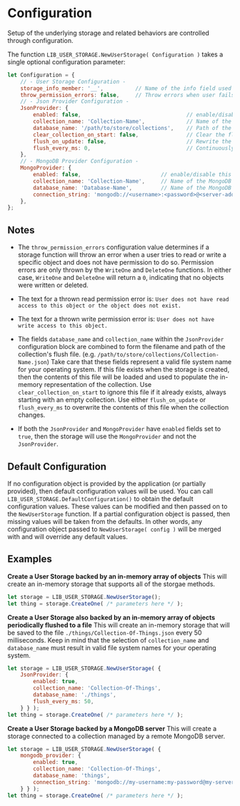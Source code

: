 
# Configuration

Setup of the underlying storage and related behaviors are controlled through configuration.

The function `LIB_USER_STORAGE.NewUserStorage( Configuration )` takes a single optional configuration parameter:
```javascript
let Configuration = {
	// - User Storage Configuration -
	storage_info_member: '__',			// Name of the info field used in objects (e.g. thing.__.id = '...').
	throw_permission_errors: false,		// Throw errors when user fails to have read or write access to an object.
	// - Json Provider Configuration -
	JsonProvider: {
		enabled: false,									// enable/disable this storage provider.
		collection_name: 'Collection-Name',				// Name of the collection. Also, name of the flush file.
		database_name: '/path/to/store/collections',	// Path of the flush file.
		clear_collection_on_start: false,				// Clear the flush file on startup.
		flush_on_update: false,							// Rewrite the flush file after each change (create, update, delete).
		flush_every_ms: 0,								// Continuously rewrite the flush file every 'X' milliseconds.
	},
	// - MongoDB Provider Configuration -
	MongoProvider: {
		enabled: false,							// enable/disable this storage provider.
		collection_name: 'Collection-Name',		// Name of the MongoDB collection.
		database_name: 'Database-Name',			// Name of the MongoDB database.
		connection_string: 'mongodb://<username>:<password>@<server-address',	// Connection string to the MongoDB server.
	},
};
```


## Notes

- The `throw_permission_errors` configuration value determines if a storage function will throw an error
when a user tries to read or write a specific object and does not have permission to do so.
Permission errors are only thrown by the `WriteOne` and `DeleteOne` functions.
In either case, `WriteOne` and `DeleteOne` will return a `0`, indicating that no objects were written or deleted.

- The text for a thrown read permission error is: `User does not have read access to this object or the object does not exist.`

- The text for a thrown write permission error is: `User does not have write access to this object.`

- The fields `database_name` and `collection_name` within the `JsonProvider` configuration block are combined
to form the filename and path of the collection's flush file.
(e.g. `/path/to/store/collections/Collection-Name.json`)
Take care that these fields represent a valid file system name for your operating system.
If this file exists when the storage is created, then the contents of this file will be loaded and
used to populate the in-memory representation of the collection.
Use `clear_collection_on_start` to ignore this file if it already exists, always starting with an empty collection.
Use either `flush_on_update` or `flush_every_ms` to overwrite the contents of this file when the collection changes.

- If both the `JsonProvider` and `MongoProvider` have `enabled` fields set to `true`, then the storage will use
the `MongoProvider` and not the `JsonProvider`.


## Default Configuration

If no configuration object is provided by the application (or partially provided), then default configuration values will be used.
You can call `LIB_USER_STORAGE.DefaultConfiguration()` to obtain the default configuration values.
These values can be modified and then passed on to the `NewUserStorage` function.
If a partial configuration object is passed, then missing values will be taken from the defaults.
In other words, any configuration object passed to `NewUserStorage( config )` will be merged with and will override any default values.


## Examples

**Create a User Storage backed by an in-memory array of objects**
This will create an in-memory storage that supports all of the storgae methods.
```javascript
let storage = LIB_USER_STORAGE.NewUserStorage();
let thing = storage.CreateOne( /* parameters here */ );
```

**Create a User Storage also backed by an in-memory array of objects periodically flushed to a file**
This will create an in-memory storage that will be saved to the file `./things/Collection-Of-Things.json` every 50 milliseconds.
Keep in mind that the selection of `collection_name` and `database_name` must result in valid file system names for your operating system.
```javascript
let storage = LIB_USER_STORAGE.NewUserStorage( {
	JsonProvider: {
		enabled: true,
		collection_name: 'Collection-Of-Things',
		database_name: './things',
		flush_every_ms: 50,
	} } );
let thing = storage.CreateOne( /* parameters here */ );
```

**Create a User Storage backed by a MongoDB server**
This will create a storage connected to a collection managed by a remote MongoDB server.
```javascript
let storage = LIB_USER_STORAGE.NewUserStorage( {
	mongodb_provider: {
		enabled: true,
		collection_name: 'Collection-Of-Things',
		database_name: 'things',
		connection_string: 'mongodb://my-username:my-password@my-server-address',
	} } );
let thing = storage.CreateOne( /* parameters here */ );
```

